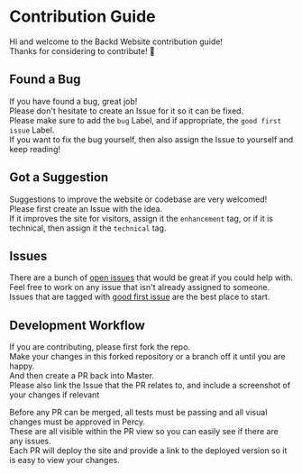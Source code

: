 # Contribution Guide

Hi and welcome to the Backd Website contribution guide!  
Thanks for considering to contribute! :tada:

## Found a Bug

If you have found a bug, great job!  
Please don't hesitate to create an Issue for it so it can be fixed.  
Please make sure to add the `bug` Label, and if appropriate, the `good first issue` Label.  
If you want to fix the bug yourself, then also assign the Issue to yourself and keep reading!

## Got a Suggestion

Suggestions to improve the website or codebase are very welcomed!  
Please first create an Issue with the idea.  
If it improves the site for visitors, assign it the `enhancement` tag, or if it is technical, then assign it the `technical` tag.

## Issues

There are a bunch of [open issues](https://github.com/merofinance/webapp/issues) that would be great if you could help with.  
Feel free to work on any issue that isn't already assigned to someone.  
Issues that are tagged with [good first issue](https://github.com/merofinance/webapp/labels/good%20first%20issue) are the best place to start.

## Development Workflow

If you are contributing, please first fork the repo.  
Make your changes in this forked repository or a branch off it until you are happy.  
And then create a PR back into Master.  
Please also link the Issue that the PR relates to, and include a screenshot of your changes if relevant

Before any PR can be merged, all tests must be passing and all visual changes must be approved in Percy.  
These are all visible within the PR view so you can easily see if there are any issues.  
Each PR will deploy the site and provide a link to the deployed version so it is easy to view your changes.
